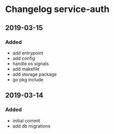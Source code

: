 # Changelog service-auth

## 2019-03-15
### Added
  - add entrypoint
  - add config
  - handle os signals
  - add makefile
  - add storage package
  - go pkg include

## 2019-03-14
### Added
  - initial commit
  - add db migrations
